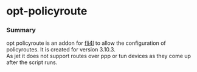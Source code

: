 # opt-policyroute

### Summary

opt policyroute is an addon for [fli4l](http://www.fli4l.de/en/)  to allow the configuration of policyroutes. It is created for version 3.10.3.  
As jet it does not support routes over ppp or tun devices as they come up after the script runs.

